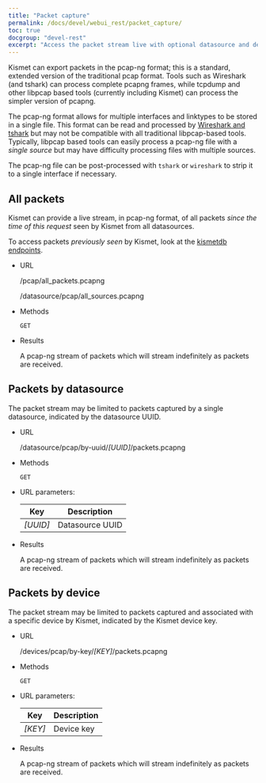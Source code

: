 ```yaml
---
title: "Packet capture"
permalink: /docs/devel/webui_rest/packet_capture/
toc: true
docgroup: "devel-rest"
excerpt: "Access the packet stream live with optional datasource and device filtering."
---
```

Kismet can export packets in the pcap-ng format; this is a standard, extended version of the traditional pcap format.  Tools such as Wireshark (and tshark) can process complete pcapng frames, while tcpdump and other libpcap based tools (currently including Kismet) can process the simpler version of pcapng.

The pcap-ng format allows for multiple interfaces and linktypes to be stored in a single file.  This format can be read and processed by [Wireshark and tshark](https://www.wireshark.org) but may not be compatible with all traditional libpcap-based tools.  Typically, libpcap based tools can easily process a pcap-ng file with a *single source* but may have difficulty processing files with multiple sources.

The pcap-ng file can be post-processed with `tshark` or `wireshark` to strip it to a single interface if necessary.

## All packets

Kismet can provide a live stream, in pcap-ng format, of all packets *since the time of this request* seen by Kismet from all datasources.

To access packets *previously seen* by Kismet, look at the [kismetdb endpoints](/docs/devel/webui_rest/kismetdb/).

* URL

    /pcap/all_packets.pcapng

    /datasource/pcap/all_sources.pcapng

* Methods

    `GET`

* Results

    A pcap-ng stream of packets which will stream indefinitely as packets are received.

## Packets by datasource

The packet stream may be limited to packets captured by a single datasource, indicated by the datasource UUID.

* URL

    /datasource/pcap/by-uuid/*[UUID]*/packets.pcapng

* Methods

    `GET`

* URL parameters:

    | Key      | Description     |
    | ---      | -----------     |
    | *[UUID]* | Datasource UUID |

* Results

    A pcap-ng stream of packets which will stream indefinitely as packets are received.

## Packets by device

The packet stream may be limited to packets captured and associated with a specific device by Kismet, indicated by the Kismet device key.

* URL

    /devices/pcap/by-key/*[KEY]*/packets.pcapng

* Methods

    `GET`

* URL parameters:

    | Key     | Description |
    | ---     | ----------- |
    | *[KEY]* | Device key  |

* Results

    A pcap-ng stream of packets which will stream indefinitely as packets are received.

